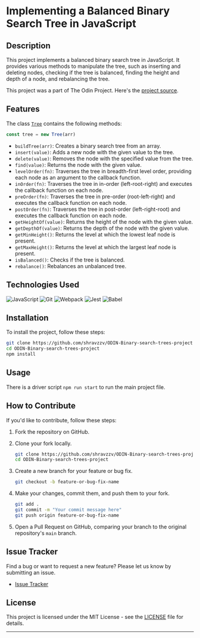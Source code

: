 # Implementing a Balanced Binary Search Tree in JavaScript

## Description

This project implements a balanced binary search tree in JavaScript. It provides various methods to manipulate the tree, such as inserting and deleting nodes, checking if the tree is balanced, finding the height and depth of a node, and rebalancing the tree.

This project was a part of The Odin Project. Here's the
[project source](https://www.theodinproject.com/lessons/javascript-binary-search-trees).

## Features

The class [`Tree`](src/Tree.js) contains the following methods:

```js
const tree = new Tree(arr)
```

- `buildTree(arr)`: Creates a binary search tree from an array.
- `insert(value)`: Adds a new node with the given value to the tree.
- `delete(value)`: Removes the node with the specified value from the tree.
- `find(value)`: Returns the node with the given value.
- `levelOrder(fn)`: Traverses the tree in breadth-first level order, providing each node as an argument to the callback function.
- `inOrder(fn)`: Traverses the tree in in-order (left-root-right) and executes the callback function on each node.
- `preOrder(fn)`: Traverses the tree in pre-order (root-left-right) and executes the callback function on each node.
- `postOrder(fn)`: Traverses the tree in post-order (left-right-root) and executes the callback function on each node.
- `getHeightOf(value)`: Returns the height of the node with the given value.
- `getDepthOf(value)`: Returns the depth of the node with the given value.
- `getMinHeight()`: Returns the level at which the lowest leaf node is present.
- `getMaxHeight()`: Returns the level at which the largest leaf node is present.
- `isBalanced()`: Checks if the tree is balanced.
- `rebalance()`: Rebalances an unbalanced tree.

## Technologies Used

![JavaScript](https://skillicons.dev/icons?i=js)
![Git](https://skillicons.dev/icons?i=git)
![Webpack](https://skillicons.dev/icons?i=webpack)
![Jest](https://skillicons.dev/icons?i=jest)
![Babel](https://skillicons.dev/icons?i=babel)

## Installation

To install the project, follow these steps:

```bash
git clone https://github.com/shravzzv/ODIN-Binary-search-trees-project
cd ODIN-Binary-search-trees-project
npm install
```

## Usage

There is a driver script `npm run start` to run the main project file.

## How to Contribute

If you'd like to contribute, follow these steps:

1. Fork the repository on GitHub.
2. Clone your fork locally.

   ```bash
   git clone https://github.com/shravzzv/ODIN-Binary-search-trees-project
   cd ODIN-Binary-search-trees-project
   ```

3. Create a new branch for your feature or bug fix.

   ```bash
   git checkout -b feature-or-bug-fix-name
   ```

4. Make your changes, commit them, and push them to your fork.

   ```bash
   git add .
   git commit -m "Your commit message here"
   git push origin feature-or-bug-fix-name
   ```

5. Open a Pull Request on GitHub, comparing your branch to the original repository's `main` branch.

## Issue Tracker

Find a bug or want to request a new feature? Please let us know by submitting an issue.

- [Issue Tracker](https://github.com/shravzzv/ODIN-Binary-search-trees-project/issues)

## License

This project is licensed under the MIT License - see the [LICENSE](LICENSE) file for details.

---
